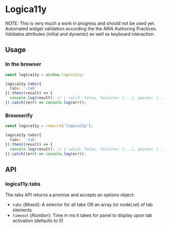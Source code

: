 # Logica11y
NOTE: This is very much a work in progress and should not be used yet.
Automated widget validation according the the ARIA Authoring Practices.  Validates attributes (initial and dynamic) as well as keyboard interaction.

## Usage

### In the browser
```js
const logica11y = window.logica11y;

logica11y.tabs({
  tabs: '.tab'
}).then((result) => {
  console.log(result); // { valid: false, failures: [...], passes: [...] }
}).catch((err) => console.log(err));
```

### Browserify
```js
const logica11y = require('logica11y');

logica11y.tabs({
  tabs: '.tab'
}).then((result) => {
  console.log(result); // { valid: false, failures: [...], passes: [...] }
}).catch((err) => console.log(err));
```

## API

### logica11y.tabs
The tabs API returns a promise and accepts an options object:
- `tabs` {_Mixed_}: A selector for all tabs OR an array (or nodeList) of tab elements
- `timeout` {_Number_}: Time in ms it takes for panel to display upon tab activation (defaults to 0)
